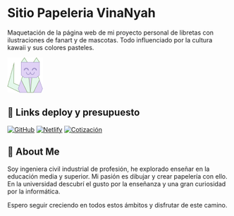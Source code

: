 # Sitio Papeleria VinaNyah
Maquetación de la página web de mi proyecto personal de libretas con ilustraciones de fanart y de mascotas. Todo influenciado por la cultura kawaii y sus colores pasteles.

![Logo](./assets/img/logo.png)

## 🔗 Links deploy y presupuesto
[![GitHub](https://img.shields.io/badge/github-000?style=for-the-badge&logoColor=white)](https://vivianarojasa.github.io/proyecto-vina/)
[![Netlify](https://img.shields.io/badge/netlify-9E91C7?style=for-the-badge&logo=linkedin&logoColor=white)](https://vina-nyah.netlify.app/)
[![Cotización](https://img.shields.io/badge/cotizacion-71945A?style=for-the-badge&logo=twitter&logoColor=white)](https://drive.google.com/file/d/1atKBB5jsRHGohjm8czUSOs2G0C6Pgeil/view?usp=sharing)

## 🌸 About Me
Soy ingeniera civil industrial de profesión, he explorado enseñar en la educación media y superior. Mi pasión es dibujar y crear papelería con ello. En la universidad descubrí el gusto por la enseñanza y una gran curiosidad por la informática.

Espero seguir creciendo en todos estos ámbitos y disfrutar de este camino.
